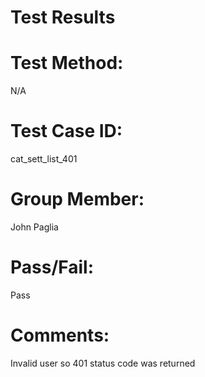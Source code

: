 # Test Results

# Test Method:
N/A

# Test Case ID:
cat_sett_list_401

# Group Member:
John Paglia

# Pass/Fail:
Pass

# Comments:
Invalid user so 401 status code was returned